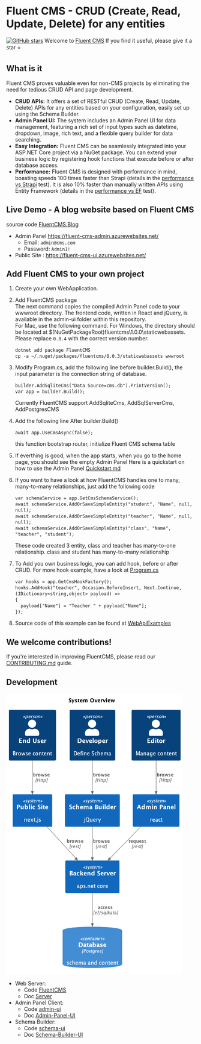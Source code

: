 # Fluent CMS - CRUD (Create, Read, Update, Delete) for any entities
[![GitHub stars](https://img.shields.io/github/stars/fluent-cms/fluent-cms.svg?style=social&label=Star)](https://github.com/fluent-cms/fluent-cms/stargazers)
Welcome to [Fluent CMS](https://github.com/fluent-cms/fluent-cms) If you find it useful, please give it a star ⭐
## What is it
Fluent CMS proves valuable even for non-CMS projects by eliminating the need for tedious CRUD API and page development.
- **CRUD APIs:** It offers a set of RESTful CRUD (Create, Read, Update, Delete) APIs for any entities based on your configuration, easily set up using the Schema Builder.
- **Admin Panel UI:** The system includes an Admin Panel UI for data management, featuring a rich set of input types such as datetime, dropdown, image, rich text, and a flexible query builder for data searching.
- **Easy Integration:** Fluent CMS can be seamlessly integrated into your ASP.NET Core project via a NuGet package. You can extend your business logic by registering hook functions that execute before or after database access.
- **Performance:** Fluent CMS is designed with performance in mind, boasting speeds 100 times faster than Strapi (details in the [performance vs Strapi](https://github.com/fluent-cms/fluent-cms/blob/main/doc%2Fpeformance-tests%2Fperformance-test-fluent-cms-vs-strapi.md) test). It is also 10% faster than manually written APIs using Entity Framework (details in the [performance vs EF](https://github.com/fluent-cms/fluent-cms/blob/main/doc%2Fpeformance-tests%2Fperformance-test-fluent-cms-vs-entity-framework.md) test).
  
## Live Demo - A blog website based on Fluent CMS 
   source code [FluentCMS.Blog](server%2FFluentCMS.Blog)
   - Admin Panel https://fluent-cms-admin.azurewebsites.net/
      - Email: `admin@cms.com`
      - Password: `Admin1!`  
   - Public Site : https://fluent-cms-ui.azurewebsites.net/
    
## Add Fluent CMS to your own project
1. Create your own WebApplication.
2. Add FluentCMS package    
   The next command copies the compiled Admin Panel code to your wwwroot directory. The frontend code, written in React and jQuery, is available in the admin-ui folder within this repository.     
    For Mac, use the following command. For Windows, the directory should be located at $(NuGetPackageRoot)fluentcms\1.0.0\staticwebassets. Please replace `0.0.4` with the correct version number.  
   
   ```shell
   dotnet add package FluentCMS
   cp -a ~/.nuget/packages/fluentcms/0.0.3/staticwebassets wwwroot 
   ```
4. Modify Program.cs, add the following line before builder.Build(), the input parameter is the connection string of database.
   ```
   builder.AddSqliteCms("Data Source=cms.db").PrintVersion();
   var app = builder.Build();
   ```
   Currently FluentCMS support AddSqliteCms, AddSqlServerCms, AddPostgresCMS 

5. Add the following line After builder.Build()
   ```
   await app.UseCmsAsync(false);
   ```
   this function bootstrap router, initialize Fluent CMS schema table

6. If everthing is good, when the app starts, when you go to the home page, you should see the empty Admin Panel
   Here is a quickstart on how to use the Admin Panel [Quickstart.md](https://github.com/fluent-cms/fluent-cms/blob/main/doc/Quickstart.md) 
7. If you want to have a look at how FluentCMS handles one to many, many-to-many relationships, just add the following code
    ```
    var schemaService = app.GetCmsSchemaService();
    await schemaService.AddOrSaveSimpleEntity("student", "Name", null, null);
    await schemaService.AddOrSaveSimpleEntity("teacher", "Name", null, null);
    await schemaService.AddOrSaveSimpleEntity("class", "Name", "teacher", "student");   
   ```
   These code created 3 entity, class and teacher has many-to-one relationship. class and student has many-to-many relationship
8. To Add you own business logic, you can add hook, before or after CRUD. For more hook example, have a look at  [Program.cs](https://github.com/fluent-cms/fluent-cms/blob/main/server%2FFluentCMS.App%2FProgram.cs)
    ```
   var hooks = app.GetCmsHookFactory();
   hooks.AddHook("teacher", Occasion.BeforeInsert, Next.Continue, (IDictionary<string,object> payload) =>
   {
      payload["Name"] = "Teacher " + payload["Name"];
    });
   ```
9. Source code of this example can be found at  [WebApiExamples](https://github.com/fluent-cms/fluent-cms/tree/main/examples/WebApiExamples)  
## We welcome contributions! 
If you're interested in improving FluentCMS, please read our [CONTRIBUTING.md](https://github.com/fluent-cms/fluent-cms/blob/main/CONTRIBUTING.md) guide.
## Development
![overview.png](doc%2Fdiagrams%2Foverview.png)
- Web Server: 
  - Code [FluentCMS](..%2Fserver%2FFluentCMS)
  - Doc [Server](doc%2FDevelopment.md#Server )
- Admin Panel Client:
  - Code [admin-ui](..%2Fadmin-ui)
  - Doc [Admin-Panel-UI](doc%2FDevelopment.md#Admin-Panel-UI)
- Schema Builder: 
  - Code [schema-ui](..%2Fserver%2FFluentCMS%2Fwwwroot%2Fschema-ui)
  - Doc [Schema-Builder-UI](doc%2FDevelopment.md#Schema-Builder-UI)


